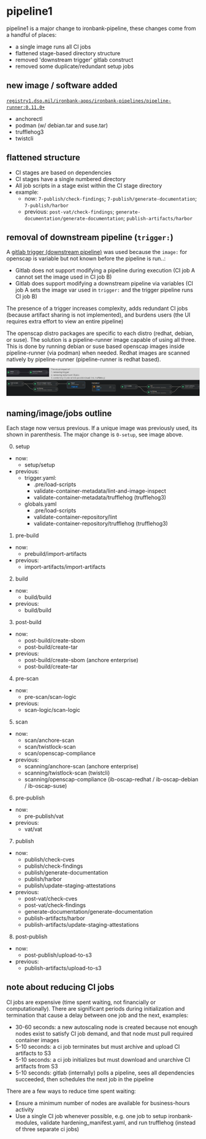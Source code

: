 # pipeline1

pipeline1 is a major change to ironbank-pipeline, these changes come from a handful of places:

* a single image runs all CI jobs
* flattened stage-based directory structure
* removed 'downstream trigger' gitlab construct
* removed some duplicate/redundant setup jobs

## new image / software added

[`registry1.dso.mil/ironbank-apps/ironbank-pipelines/pipeline-runner:0.11.0+`](https://repo1.dso.mil/dsop/ironbank-pipelines/pipeline-runner)

- anchorectl
- podman (w/ debian.tar and suse.tar)
- trufflehog3
- twistcli

## flattened structure

- CI stages are based on dependencies
- CI stages have a single numbered directory
- All job scripts in a stage exist within the CI stage directory
- example:
  - now: `7-publish/check-findings`; `7-publish/generate-documentation`; `7-publish/harbor`
  - previous: `post-vat/check-findings`; `generate-documentation/generate-documentation`; `publish-artifacts/harbor`

## removal of downstream pipeline (`trigger:`)

A [gitlab trigger (downstream pipeline)](https://docs.gitlab.com/ee/ci/pipelines/downstream_pipelines.html) was used because the `image:` for openscap is variable but not known before the pipeline is run..:
- Gitlab does not support modifying a pipeline during execution (CI job A cannot set the image used in CI job B)
- Gitlab does support modifying a downstream pipeline via variables (CI job A sets the image var used in `trigger:` and the trigger pipeline runs CI job B)

The presence of a trigger increases complexity, adds redundant CI jobs (because artifact sharing is not implemented), and burdens users (the UI requires extra effort to view an entire pipeline)

The openscap distro packages are specific to each distro (redhat, debian, or suse). The solution is a pipeline-runner image capable of using all three. This is done by running debian or suse based openscap images inside pipeline-runner (via podman) when needed. Redhat images are scanned natively by pipeline-runner (pipeline-runner is redhat based).

![Alt text](image-1.png)

## naming/image/jobs outline

Each stage now versus previous. If a unique image was previously used, its shown in parenthesis. The major change is `0-setup`, see image above.

0. setup
- now:
  - setup/setup
- previous:
  - trigger.yaml:
    - .pre/load-scripts
    - validate-container-metadata/lint-and-image-inspect
    - validate-container-metadata/trufflehog (trufflehog3)
  - globals.yaml
    - .pre/load-scripts
    - validate-container-repository/lint
    - validate-container-repository/trufflehog (trufflehog3)

1. pre-build
- now:
  - prebuild/import-artifacts
- previous:
  - import-artifacts/import-artifacts

2. build
- now:
  - build/build
- previous:
  - build/build

3. post-build
- now:
  - post-build/create-sbom
  - post-build/create-tar
- previous:
  - post-build/create-sbom (anchore enterprise)
  - post-build/create-tar

4. pre-scan
- now:
  - pre-scan/scan-logic
- previous:
  - scan-logic/scan-logic

5. scan
- now:
  - scan/anchore-scan
  - scan/twistlock-scan
  - scan/openscap-compliance
- previous:
  - scanning/anchore-scan (anchore enterprise)
  - scanning/twistlock-scan (twistcli)
  - scanning/openscap-compliance (ib-oscap-redhat / ib-oscap-debian / ib-oscap-suse)

6. pre-publish
- now:
  - pre-publish/vat
- previous:
  - vat/vat

7. publish
- now:
  - publish/check-cves
  - publish/check-findings
  - publish/generate-documentation
  - publish/harbor
  - publish/update-staging-attestations
- previous:
  - post-vat/check-cves
  - post-vat/check-findings
  - generate-documentation/generate-documentation
  - publish-artifacts/harbor
  - publish-artifacts/update-staging-attestations

8. post-publish
- now:
  - post-publish/upload-to-s3
- previous:
  - publish-artifacts/upload-to-s3

## note about reducing CI jobs

CI jobs are expensive (time spent waiting, not financially or computationally). There are significant periods during initialization and termination that cause a delay between one job and the next, examples:

* 30-60 seconds: a new autoscaling node is created because not enough nodes exist to satisfy CI job demand, and that node must pull required container images
* 5-10 seconds: a ci job terminates but must archive and upload CI artifacts to S3
* 5-10 seconds: a ci job initializes but must download and unarchive CI artifacts from S3
* 5-10 seconds: gitlab (internally) polls a pipeline, sees all dependencies succeeded, then schedules the next job in the pipeline

There are a few ways to reduce time spent waiting:

- Ensure a minimum number of nodes are available for business-hours activity
- Use a single CI job whenever possible, e.g. one job to setup ironbank-modules, validate hardening_manifest.yaml, and run trufflehog (instead of three separate ci jobs)
